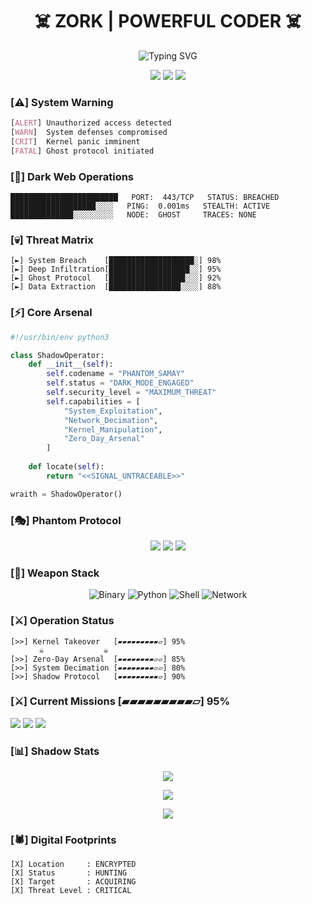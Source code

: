 <h1 align="center">☠️ ZORK | POWERFUL CODER ☠️</h1>

<p align="center">
    <img src="https://readme-typing-svg.herokuapp.com?font=matrix&size=28&duration=3000&color=FF0000&center=true&vCenter=true&lines=System+Breach+Specialist;Kernel+Ghost;Dark+Web+Architect;Shadow+Network+Operator" alt="Typing SVG" />
</p>

<div align="center">
    <a href="https://www.instagram.com/sincryptzork/"><img src="https://img.shields.io/badge/Instagram-E4405F?style=for-the-badge&logo=instagram&logoColor=red&color=black"/></a>
    <a href="https://www.youtube.com/channel/UC45C7EGQrkA1plv00m51h7g"><img src="https://img.shields.io/badge/YouTube-FF0000?style=for-the-badge&logo=youtube&logoColor=red&color=black"/></a>
    <a href="https://t.me/sincryptzork"><img src="https://img.shields.io/badge/Telegram-2CA5E0?style=for-the-badge&logo=telegram&logoColor=red&color=black"/></a>
</div>

### [⚠️] System Warning
```css
[ALERT] Unauthorized access detected
[WARN]  System defenses compromised
[CRIT]  Kernel panic imminent
[FATAL] Ghost protocol initiated
```

### [🔮] Dark Web Operations
```text
████████████████████████   PORT:  443/TCP   STATUS: BREACHED
███████████████████░░░░   PING:  0.001ms   STEALTH: ACTIVE
██████████████░░░░░░░░░   NODE:  GHOST     TRACES: NONE
```

### [💀] Threat Matrix
```text
[►] System Breach    [███████████████████░] 98%
[►] Deep Infiltration[██████████████████░░] 95%
[►] Ghost Protocol   [█████████████████░░░] 92%
[►] Data Extraction  [████████████████░░░░] 88%
```

### [⚡] Core Arsenal
```python
#!/usr/bin/env python3

class ShadowOperator:
    def __init__(self):
        self.codename = "PHANTOM_SAMAY"
        self.status = "DARK_MODE_ENGAGED"
        self.security_level = "MAXIMUM_THREAT"
        self.capabilities = [
            "System_Exploitation",
            "Network_Decimation", 
            "Kernel_Manipulation",
            "Zero_Day_Arsenal"
        ]
    
    def locate(self):
        return "<<SIGNAL_UNTRACEABLE>>"

wraith = ShadowOperator()
```

### [🎭] Phantom Protocol
<div align="center">

![](https://img.shields.io/badge/Signal_Trace-BLOCKED-FF0000?style=flat-square&color=000000)
![](https://img.shields.io/badge/System_Access-ROOT-FF0000?style=flat-square&color=000000)
![](https://img.shields.io/badge/Detection-VOID-FF0000?style=flat-square&color=000000)

</div>

### [🔪] Weapon Stack
<div align="center">
    
![Binary](https://img.shields.io/badge/-System_Decimation-FF0000?style=flat-square&logo=c%2B%2B&logoColor=white&color=black)
![Python](https://img.shields.io/badge/-Silent_Strike-FF0000?style=flat-square&logo=python&logoColor=white&color=black)
![Shell](https://img.shields.io/badge/-Root_Access-FF0000?style=flat-square&logo=gnu-bash&logoColor=white&color=black)
![Network](https://img.shields.io/badge/-Dark_Operations-FF0000?style=flat-square&logo=javascript&logoColor=white&color=black)
    
</div>

### [⚔️] Operation Status
```text
[>>] Kernel Takeover   [▰▰▰▰▰▰▰▰▰▱] 95%
    ⠀⠀☠️⠀⠀⠀⠀⠀⠀⠀⠀⠀⠀⠀☠️
[>>] Zero-Day Arsenal  [▰▰▰▰▰▰▰▰▱▱] 85%
[>>] System Decimation [▰▰▰▰▰▰▰▰▱▱] 80%
[>>] Shadow Protocol   [▰▰▰▰▰▰▰▰▰▱] 90%
```



### [⚔️] Current Missions      [▰▰▰▰▰▰▰▰▰▱] 95%
[![](https://img.shields.io/badge/☠️_System_Breach-ACTIVE-red?style=flat-square&color=black)](https://github.com/)
[![](https://img.shields.io/badge/⚡_Ghost_Protocol-ENGAGED-red?style=flat-square&color=black)](https://github.com/)
[![](https://img.shields.io/badge/🌑_Dark_Operations-COMPLETE-red?style=flat-square&color=black)](https://github.com/)

### [📊] Shadow Stats
<p align="center">
    <img src="https://github-readme-stats.vercel.app/api?username=samay825&show_icons=true&theme=dark&line_height=27&hide_border=true&bg_color=000000&icon_color=FF0000&title_color=FF0000&text_color=FF0000"/>
</p>

<p align="center">
    <img src="https://github-readme-streak-stats.herokuapp.com/?user=samay825&theme=dark&hide_border=true&background=000000&stroke=FF0000&ring=FF0000&fire=FF0000&currStreakNum=FF0000&sideNums=FF0000&currStreakLabel=FF0000&sideLabels=FF0000&dates=FF0000"/>
</p>

<p align="center">
    <img src="https://github-profile-trophy.vercel.app/?username=samay825&theme=darkhub&no-frame=true&column=4&margin-w=15&margin-h=15&bg_color=000000&title_color=FF0000&no-bg=true"/>
</p>

### [🕷️] Digital Footprints
```ascii
[X] Location     : ENCRYPTED
[X] Status       : HUNTING
[X] Target       : ACQUIRING
[X] Threat Level : CRITICAL
```
